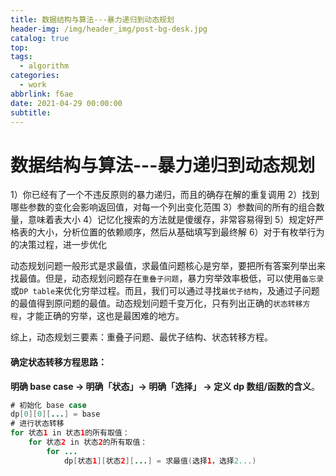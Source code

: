 ```yaml
---
title: 数据结构与算法---暴力递归到动态规划
header-img: /img/header_img/post-bg-desk.jpg
catalog: true
top:
tags:
  - algorithm
categories:
  - work
abbrlink: f6ae
date: 2021-04-29 00:00:00
subtitle:
---
```


# 数据结构与算法---暴力递归到动态规划

1）你已经有了一个不违反原则的暴力递归，而且的确存在解的重复调用
2）找到哪些参数的变化会影响返回值，对每一个列出变化范围
3）参数间的所有的组合数量，意味着表大小
4）记忆化搜索的方法就是傻缓存，非常容易得到
5）规定好严格表的大小，分析位置的依赖顺序，然后从基础填写到最终解
6）对于有枚举行为的决策过程，进一步优化

动态规划问题一般形式是求最值，求最值问题核心是穷举，要把所有答案列举出来找最值。但是，动态规划问题存在`重叠子问题`，暴力穷举效率极低，可以使用`备忘录`或`DP table`来优化穷举过程。而且，我们可以通过寻找`最优子结构`，及通过子问题的最值得到原问题的最值。动态规划问题千变万化，只有列出正确的`状态转移方程`，才能正确的穷举，这也是最困难的地方。

综上，动态规划三要素：重叠子问题、最优子结构、状态转移方程。

#### 确定状态转移方程思路：

**明确 base case -> 明确「状态」-> 明确「选择」 -> 定义 dp 数组/函数的含义**。

```java
# 初始化 base case
dp[0][0][...] = base
# 进行状态转移
for 状态1 in 状态1的所有取值：
    for 状态2 in 状态2的所有取值：
        for ...
            dp[状态1][状态2][...] = 求最值(选择1，选择2...)
```

